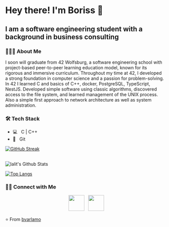 <h1> Hey there! I'm Boriss 👋 </h1>
<h2> I am a software engineering student with a background in business consulting </h2>

<h3> 👨🏻‍💻 About Me </h3>

I soon will graduate from 42 Wolfsburg, a software engineering school with project-based peer-to-peer learning education model, known for its rigorous and immersive curriculum. Throughout my time at 42, I developed a strong foundation in computer science and a passion for problem-solving. In 42 I learned C and basics of C++, docker, PostgreSQL, TypeScript, NestJS. Developed simple software using classic algorithms, discovered access to the file system, and learned management of the UNIX process. Also a simple first approach to network architecture as well as system administration.

<h3>🛠 Tech Stack</h3>

- 💻 &nbsp; C | C++ 
- 🔧 &nbsp; Git


[![GitHub Streak](https://github-readme-streak-stats.herokuapp.com?user=bvarlamo&theme=submarine-flowers&border_radius=5&fire=DD701B)](https://git.io/streak-stats)

<br>

<img align="center" src="https://github-readme-stats.vercel.app/api?username=bvarlamo&include_all_commits=true&count_private=true&show_icons=true&line_height=20&title_color=7A7ADB&icon_color=2234AE&text_color=D3D3D3&bg_color=0,000000,130F40" alt="lalit's Github Stats">

</br>



[![Top Langs](https://github-readme-stats.vercel.app/api/top-langs/?username=bvarlamo&layout=compact&text_color=daf7dc&bg_color=151515)](https://github.com/bvarlamo/github-readme-stats)




<h3> 🤝🏻 Connect with Me </h3>

<p align="center">
&nbsp; <a href="https://www.linkedin.com/in/bvarlamo/" target="_blank" rel="noopener noreferrer"><img src="https://img.icons8.com/plasticine/100/000000/linkedin.png" width="50" /></a>
&nbsp; <a href="mailto:bvarlamo@students.42wolfsburg.de" target="_blank" rel="noopener noreferrer"><img src="https://img.icons8.com/plasticine/100/000000/gmail.png"  width="50" /></a>
</p>

⭐️ From [bvarlamo](https://github.com/bvarlamo)
